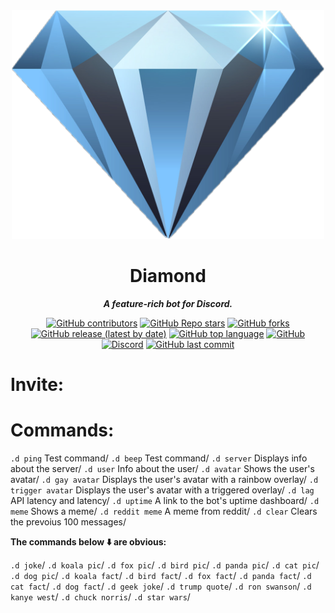<div align="center">
  
  
<img src="https://raw.githubusercontent.com/Galaxy-Coding/diamond-bot/master/images/diamond.png" alt="Diamond logo" width="500">


# Diamond

**_A feature-rich bot for Discord._**  

[![GitHub contributors](https://img.shields.io/github/contributors/galaxy-coding/diamond-bot?style=for-the-badge)](https://github.com/Galaxy-Coding/diamond-bot) [![GitHub Repo stars](https://img.shields.io/github/stars/galaxy-coding/diamond-bot?style=for-the-badge)](https://github.com/Galaxy-Coding/diamond-bot) [![GitHub forks](https://img.shields.io/github/forks/galaxy-coding/diamond-bot?style=for-the-badge)](https://github.com/Galaxy-Coding/diamond-bot/fork) [![GitHub release (latest by date)](https://img.shields.io/github/v/release/galaxy-coding/diamond-bot?style=for-the-badge)](https://github.com/Galaxy-Coding/diamond-bot) [![GitHub top language](https://img.shields.io/github/languages/top/galaxy-coding/diamond-bot?style=for-the-badge&color=yellow)](https://github.com/Galaxy-Coding/diamond-bot) [![GitHub](https://img.shields.io/github/license/galaxy-coding/diamond-bot?style=for-the-badge)](https://github.com/Galaxy-Coding/diamond-bot) [![Discord](https://img.shields.io/discord/776207512168955915?label=discord&style=for-the-badge)](https://disboard.org/server/776207512168955915) [![GitHub last commit](https://img.shields.io/github/last-commit/galaxy-coding/diamond-bot?style=for-the-badge)](https://github.com/Galaxy-Coding/diamond-bot)  
</div>

# Invite:

# Commands:

`.d ping` Test command/
`.d beep` Test command/
`.d server` Displays info about the server/
`.d user` Info about the user/
`.d avatar` Shows the user's avatar/
`.d gay avatar` Displays the user's avatar with a rainbow overlay/
`.d trigger avatar` Displays the user's avatar with a triggered overlay/
`.d lag` API latency and latency/
`.d uptime` A link to the bot's uptime dashboard/
`.d meme` Shows a meme/
`.d reddit meme` A meme from reddit/
`.d clear` Clears the prevoius 100 messages/

**The commands below :arrow_down: are obvious:**

`.d joke`/
`.d koala pic`/
`.d fox pic`/
`.d bird pic`/
`.d panda pic`/
`.d cat pic`/
`.d dog pic`/
`.d koala fact`/
`.d bird fact`/
`.d fox fact`/
`.d panda fact`/
`.d cat fact`/
`.d dog fact`/
`.d geek joke`/
`.d trump quote`/
`.d ron swanson`/
`.d kanye west`/
`.d chuck norris`/
`.d star wars`/
